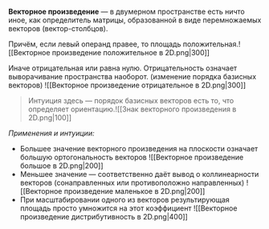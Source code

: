 **Векторное произведение** — в двумерном пространстве есть ничто иное, как определитель матрицы, образованной в виде перемножаемых векторов (вектор-столбцов). 

Причём, если левый операнд правее, то площадь положительная.![[Векторное произведение положительное в 2D.png|300]]

Иначе отрицательная или равна нулю. 
Отрицательность означает выворачивание пространства наоборот. (изменение порядка базисных векторов)
![[Векторное произведение отрицательное в 2D.png|300]]

> Интуиция здесь — порядок базисных векторов есть то, что определяет ориентацию.![[Знак векторного произведения в 2D.png|100]]

*Применения и интуиции:*
- Большее значение векторного произведения на плоскости означает большую ортогональность векторов
  ![[Векторное произведение большое в 2D.png|200]]
- Меньшее значение — соответственно даёт вывод о коллинеарности векторов (сонаправленных или противоположно направленных)
  ![[Векторное произведение маленькое в 2D.png|200]]
- При масштабировании одного из векторов результирующая площадь просто умножится на этот коэффициент
  ![[Векторное произведение дистрибутивность в 2D.png|400]]
    